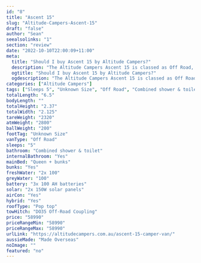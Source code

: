 ```yaml
---
id: "8"
title: "Ascent 15"
slug: "Altitude-Campers-Ascent-15"
draft: "false"
author: "Sean"
seealsolinks: "1"
section: "review"
date: "2022-10-10T22:00:09+11:00"
meta:
  title: "Should I buy Ascent 15 by Altitude Campers?"
  description: "The Altitude Campers Ascent 15 is classed as Off Road, and sleeps 5 people. It is Made Overseas and comes in at Unknown Size. It generally has Combined shower & toilet."
  ogtitle: "Should I buy Ascent 15 by Altitude Campers?"
  ogdescription: "The Altitude Campers Ascent 15 is classed as Off Road, and sleeps 5 people. It is Made Overseas and comes in at Unknown Size. It generally has Combined shower & toilet."
categories: ["Altitude Campers"]
tags: ["Sleeps 5", "Unknown Size", "Off Road", "Combined shower & toilet", "Pop top", "50 - 60k", "Made Overseas"]
totalLength: "6.5"
bodyLength: ""
totalHeight: "2.37"
totalWidth: "2.125"
tareWeight: "2320"
atmWeight: "2800"
ballWeight: "200"
footTag: "Unknown Size"
vanType: "Off Road"
sleeps: "5"
bathroom: "Combined shower & toilet"
internalBathroom: "Yes"
mainBed: "Queen + bunks"
bunks: "Yes"
freshWater: "2x 100"
greyWater: "100"
battery: "3x 100 AH batteries"
solar: "2x 150W solar panels"
airCon: "Yes"
hybrid: "Yes"
roofType: "Pop top"
towHitch: "DO35 Off-Road Coupling"
price: "58990"
priceRangeMin: "58990"
priceRangeMax: "58990"
urlLink: "https://altitudecampers.com.au/ascent-15-camper-van/"
aussieMade: "Made Overseas"
noImage: ""
featured: "no"
---
```

